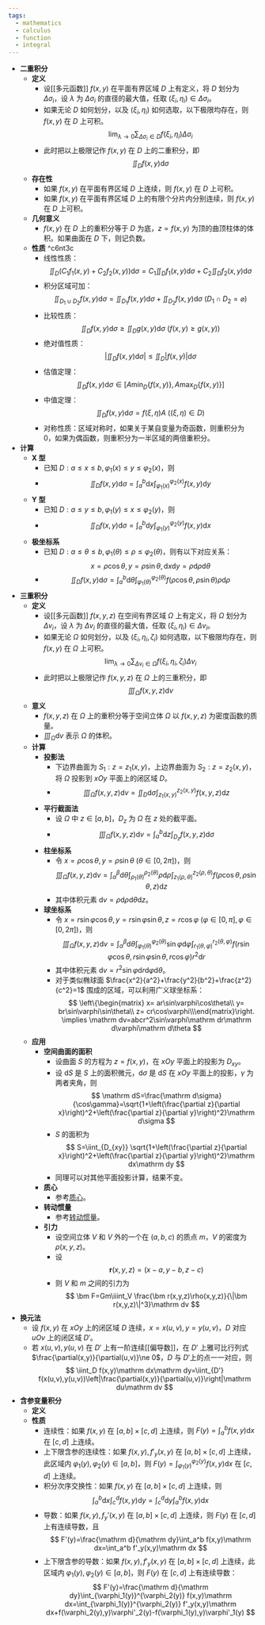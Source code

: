 ```yaml
---
tags:
  - mathematics
  - calculus
  - function
  - integral
---
```


- **二重积分**
	- **定义**
		- 设[[多元函数]] $f(x,y)$ 在平面有界区域 $D$ 上有定义，将 $D$ 划分为 $\Delta \sigma_i$，设 $\lambda$ 为 $\Delta\sigma_i$ 的直径的最大值，任取 $(\xi_i,\eta_i)\in \Delta\sigma_i$。
		- 如果无论 $D$ 如何划分，以及 $(\xi_i,\eta_i)$ 如何选取，以下极限均存在，则 $f(x,y)$ 在 $D$ 上可积。
		  $$
		  \lim_{\lambda\to 0} \sum_{\Delta\sigma_i\in D} f(\xi_i,\eta_i)\Delta\sigma_i
		  $$
		- 此时把以上极限记作 $f(x,y)$ 在 $D$ 上的二重积分，即
		  $$
		  \iint_D f(x,y)\mathrm d\sigma
		  $$
	- **存在性**
		- 如果 $f(x,y)$ 在平面有界区域 $D$ 上连续，则 $f(x,y)$ 在 $D$ 上可积。
		- 如果 $f(x,y)$ 在平面有界区域 $D$ 上的有限个分片内分别连续，则 $f(x,y)$ 在 $D$ 上可积。
	- **几何意义**
		- $f(x,y)$ 在 $D$ 上的重积分等于 $D$ 为底，$z=f(x,y)$ 为顶的曲顶柱体的体积。如果曲面在 $D$ 下，则记负数。
	- **性质** ^c6nt3c
		- 线性性质：
		  $$
		  \iint_D \left(C_1f_1(x,y)+C_2f_2(x,y)\right)\mathrm d\sigma=C_1\iint_D f_1(x,y)\mathrm d\sigma+C_2\iint_D f_2(x,y)\mathrm d\sigma
		  $$
		- 积分区域可加：
		  $$
		  \iint_{D_1\cup D_2}f(x,y)\mathrm d\sigma=\iint_{D_1}f(x,y)\mathrm d\sigma+\iint_{D_2}f(x,y)\mathrm d\sigma\ (D_1\cap D_2=\varnothing)
		  $$
		- 比较性质：
		  $$
		  \iint_D f(x,y)\mathrm d\sigma\ge \iint_D g(x,y)\mathrm d\sigma\ (f(x,y)\ge g(x,y))
		  $$
		- 绝对值性质：
		  $$
		  \left|\iint_D f(x,y)\mathrm d\sigma\right| \le \iint_D \left|f(x,y)\right|\mathrm d\sigma
		  $$
		- 估值定理：
		  $$
		  \iint_D f(x,y)\mathrm d\sigma\in\left[A\min_D\{f(x,y)\},A\max_D\{f(x,y)\}\right]
		  $$
		- 中值定理：
		  $$
		  \iint_D f(x,y)\mathrm d\sigma=f(\xi,\eta)A\ ((\xi,\eta)\in D)
		  $$
		- 对称性质：区域对称时，如果关于某自变量为奇函数，则重积分为 $0$，如果为偶函数，则重积分为一半区域的两倍重积分。
- **计算**
	- **X 型**
		- 已知 $D: a\le x\le b,\varphi_1(x)\le y\le\varphi_2(x)$，则
		- $$
		  \iint_D f(x,y)\mathrm d\sigma=\int_a^b\mathrm dx\int_{\varphi_1(x)}^{\varphi_2(x)} f(x,y)\mathrm dy
		  $$
	- **Y 型**
		- 已知 $D: a\le y\le b,\varphi_1(y)\le x\le\varphi_2(y)$，则
		- $$
		  \iint_D f(x,y)\mathrm d\sigma=\int_a^b\mathrm dy\int_{\varphi_1(y)}^{\varphi_2(y)} f(x,y)\mathrm dx
		  $$
	- **极坐标系**
		- 已知 $D: a\le\theta\le b,\varphi_1(\theta)\le\rho\le\varphi_2(\theta)$，则有以下对应关系：
		  $$
		  x=\rho\cos\theta,y=\rho\sin\theta,\mathrm dx\mathrm dy=\rho\mathrm d\rho\mathrm d\theta
		  $$
		- $$
		  \iint_D f(x,y)\mathrm d\sigma=\int_a^b\mathrm d\theta\int_{\varphi_1(\theta)}^{\varphi_2(\theta)} f(\rho\cos\theta,\rho\sin\theta)\rho\mathrm d\rho
		  $$
- **三重积分**
	- **定义**
		- 设[[多元函数]] $f(x,y,z)$ 在空间有界区域 $\Omega$ 上有定义，将 $\Omega$ 划分为 $\Delta v_i$，设 $\lambda$ 为 $\Delta v_i$ 的直径的最大值，任取 $(\xi_i,\eta_i)\in \Delta v_i$。
		- 如果无论 $\Omega$ 如何划分，以及 $(\xi_i,\eta_i,\zeta_i)$ 如何选取，以下极限均存在，则 $f(x,y)$ 在 $\Omega$ 上可积。
		  $$
		  \lim_{\lambda\to 0} \sum_{\Delta v_i\in \Omega} f(\xi_i,\eta_i,\zeta_i)\Delta v_i
		  $$
		- 此时把以上极限记作 $f(x,y,z)$ 在 $\Omega$ 上的三重积分，即
		  $$
		  \iiint_\Omega f(x,y,z)\mathrm dv
		  $$
	- **意义**
		- $f(x,y,z)$ 在 $\Omega$ 上的重积分等于空间立体 $\Omega$ 以 $f(x,y,z)$ 为密度函数的质量。
		- $\iiint_\Omega\mathrm dv$ 表示 $\Omega$ 的体积。
	- **计算**
		- **投影法**
			- 下边界曲面为 $S_1:z=z_1(x,y)$，上边界曲面为 $S_2:z=z_2(x,y)$，将 $\Omega$ 投影到 $xOy$ 平面上的闭区域 $D$。
			- $$
			  \iiint_\Omega f(x,y,z)\mathrm dv=\iint_D \mathrm d\sigma\int_{z_1(x,y)}^{z_2(x,y)} f(x,y,z)\mathrm dz
			  $$
		- **平行截面法**
			- 设 $\Omega$ 中 $z\in [a,b]$，$D_z$ 为 $\Omega$ 在 $z$ 处的截平面。
			- $$
			  \iiint_\Omega f(x,y,z)\mathrm dv=\int_a^b \mathrm dz\int_{D_z} f(x,y,z)\mathrm d\sigma
			  $$
		- **柱坐标系**
			- 令 $x=\rho\cos\theta,y=\rho\sin\theta\ (\theta\in[0,2\pi])$，则
			  $$
			  \iiint_\Omega f(x,y,z)\mathrm dv=\int_\alpha^\beta\mathrm d\theta\int_{\rho_1(\theta)}^{\rho_2(\theta)}\rho\mathrm d\rho\int_{z_1(\rho,\theta)}^{z_2(\rho,\theta)}f(\rho\cos\theta,\rho\sin\theta,z)\mathrm dz
			  $$
			- 其中体积元素 $\mathrm dv=\rho\mathrm d\rho\mathrm d\theta\mathrm dz$。
		- **球坐标系**
			- 令 $x=r\sin\varphi\cos\theta,y=r\sin\varphi\sin\theta,z=r\cos\varphi\ (\varphi\in[0,\pi],\varphi\in[0,2\pi])$，则
			  $$
			  \iiint_\Omega f(x,y,z)\mathrm dv=\int_\alpha^\beta\mathrm d\theta\int_{\varphi_1(\theta)}^{\varphi_2(\theta)}\sin\varphi\mathrm d\varphi\int_{r_1(\theta,\varphi)}^{r_2(\theta,\varphi)}f(r\sin\varphi\cos\theta,r\sin\varphi\sin\theta,r\cos\varphi)r^2\mathrm dr
			  $$
			- 其中体积元素 $\mathrm dv=r^2\sin\varphi\mathrm dr\mathrm d\varphi\mathrm d\theta$。
			- 对于类似椭球面 $\frac{x^2}{a^2}+\frac{y^2}{b^2}+\frac{z^2}{c^2}=1$ 围成的区域，可以利用广义球坐标系：
			  $$
			  \left\{\begin{matrix} x=  ar\sin\varphi\cos\theta\\ y=  br\sin\varphi\sin\theta\\ z=  cr\cos\varphi\\\end{matrix}\right. \implies \mathrm dv=abcr^2\sin\varphi\mathrm dr\mathrm d\varphi\mathrm d\theta
			  $$
	- **应用**
		- **空间曲面的面积**
			- 设曲面 $S$ 的方程为 $z=f(x,y)$，在 $xOy$ 平面上的投影为 $D_{xy}$。
			- 设 $\mathrm dS$ 是 $S$ 上的面积微元，$\mathrm d\sigma$ 是 $\mathrm dS$ 在 $xOy$ 平面上的投影，$\gamma$ 为两者夹角，则
			  $$
			  \mathrm dS=\frac{\mathrm d\sigma}{\cos\gamma}=\sqrt{1+\left(\frac{\partial z}{\partial x}\right)^2+\left(\frac{\partial z}{\partial y}\right)^2}\mathrm d\sigma
			  $$
			- $S$ 的面积为
			  $$
			  S=\iint_{D_{xy}} \sqrt{1+\left(\frac{\partial z}{\partial x}\right)^2+\left(\frac{\partial z}{\partial y}\right)^2}\mathrm dx\mathrm dy
			  $$
			- 同理可以对其他平面投影计算，结果不变。
		- **质心**
			- 参考[质心](质点系和质心#^pmrdyk)。
		- **转动惯量**
			- 参考[转动惯量](刚体的定轴转动#^essly2)。
		- **引力**
			- 设空间立体 $V$ 和 $V$ 外的一个在 $(a,b,c)$ 的质点 $m$，$V$ 的密度为 $\rho(x,y,z)$。
			- 设
			  $$
			  \bm r(x,y,z)=(x-a,y-b,z-c)
			  $$
			- 则 $V$ 和 $m$ 之间的引力为
			  $$
			  \bm F=Gm\iiint_V \frac{\bm r(x,y,z)\rho(x,y,z)}{\|\bm r(x,y,z)\|^3}\mathrm dv
			  $$
- **换元法**
	- 设 $f(x,y)$ 在 $xOy$ 上的闭区域 $D$ 连续，$x=x(u,v),y=y(u,v)$，$D$ 对应 $uOv$ 上的闭区域 $D'$。
	- 若 $x(u,v),y(u,v)$ 在 $D'$ 上有一阶连续[[偏导数]]，在 $D'$ 上雅可比行列式 $\frac{\partial(x,y)}{\partial(u,v)}\ne 0$，$D$ 与 $D'$上的点一一对应，则
	  $$
	  \iint_D f(x,y)\mathrm dx\mathrm dy=\iint_{D'} f(x(u,v),y(u,v))\left|\frac{\partial(x,y)}{\partial(u,v)}\right|\mathrm du\mathrm dv
	  $$
- **含参变量积分**
	- **定义**
	- **性质**
		- 连续性：如果 $f(x,y)$ 在 $[a,b]\times[c,d]$ 上连续，则 $F(y)=\int_a^b f(x,y)\mathrm dx$ 在 $[c,d]$ 上连续。
		- 上下限含参的连续性：如果 $f(x,y),f'_y(x,y)$ 在 $[a,b]\times[c,d]$ 上连续，此区域内 $\varphi_1(y),\varphi_2(y)\in[a,b]$，则 $F(y)=\int_{\varphi_1(y)}^{\varphi_2(y)} f(x,y)\mathrm dx$ 在 $[c,d]$ 上连续。
		- 积分次序交换性：如果 $f(x,y)$ 在 $[a,b]\times[c,d]$ 上连续，则
		  $$
		  \int_a^b\mathrm dx \int_c^d f(x,y)\mathrm dy=\int_c^d\mathrm dy \int_a^b f(x,y)\mathrm dx
		  $$
		- 导数：如果 $f(x,y),f_y'(x,y)$ 在 $[a,b]\times[c,d]$ 上连续，则 $F(y)$ 在 $[c,d]$ 上有连续导数，且
		  $$
		  F'(y)=\frac{\mathrm d}{\mathrm dy}\int_a^b f(x,y)\mathrm dx=\int_a^b f'_y(x,y)\mathrm dx
		  $$
		- 上下限含参的导数：如果 $f(x,y),f'_y(x,y)$ 在 $[a,b]\times[c,d]$ 上连续，此区域内 $\varphi_1(y),\varphi_2(y)\in[a,b]$，则 $F(y)$ 在 $[c,d]$ 上有连续导数：
		  $$
		  F'(y)=\frac{\mathrm d}{\mathrm dy}\int_{\varphi_1(y)}^{\varphi_2(y)} f(x,y)\mathrm dx=\int_{\varphi_1(y)}^{\varphi_2(y)} f'_y(x,y)\mathrm dx+f(\varphi_2(y),y)\varphi'_2(y)-f(\varphi_1(y),y)\varphi'_1(y)
		  $$